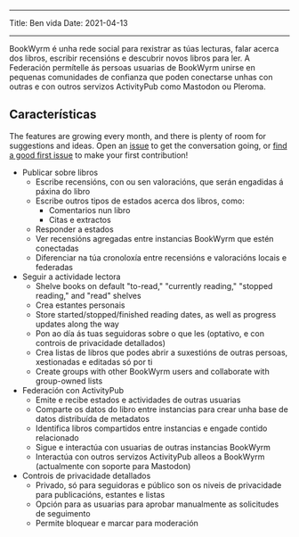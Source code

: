 - - -
Title: Ben vida Date: 2021-04-13
- - -

BookWyrm é unha rede social para rexistrar as túas lecturas, falar acerca dos libros, escribir recensións e descubrir novos libros para ler. A Federación permítelle ás persoas usuarias de BookWyrm unirse en pequenas comunidades de confianza que poden conectarse unhas con outras e con outros servizos ActivityPub como Mastodon ou Pleroma.

## Características
The features are growing every month, and there is plenty of room for suggestions and ideas. Open an [issue](https://github.com/bookwyrm-social/bookwyrm/issues) to get the conversation going, or [find a good first issue](https://github.com/bookwyrm-social/bookwyrm/issues?q=is%3Aissue%20state%3Aopen%20label%3A%22good%20first%20issue%22) to make your first contribution!

- Publicar sobre libros
    - Escribe recensións, con ou sen valoracións, que serán engadidas á páxina do libro
    - Escribe outros tipos de estados acerca dos libros, como:
        - Comentarios nun libro
        - Citas e extractos
    - Responder a estados
    - Ver recensións agregadas entre instancias BookWyrm que estén conectadas
    - Diferenciar na túa cronoloxía entre recensións e valoracións locais e federadas
- Seguir a actividade lectora
    - Shelve books on default "to-read," "currently reading," "stopped reading," and "read" shelves
    - Crea estantes personais
    - Store started/stopped/finished reading dates, as well as progress updates along the way
    - Pon ao día ás tuas seguidoras sobre o que les (optativo, e con controis de privacidade detallados)
    - Crea listas de libros que podes abrir a suxestións de outras persoas, xestionadas e editadas só por ti
    - Create groups with other BookWyrm users and collaborate with group-owned lists
- Federación con ActivityPub
    - Emite e recibe estados e actividades de outras usuarias
    - Comparte os datos do libro entre instancias para crear unha base de datos distribuída de metadatos
    - Identifica libros compartidos entre instancias e engade contido relacionado
    - Sigue e interactúa con usuarias de outras instancias BookWyrm
    - Interactúa con outros servizos ActivityPub alleos a BookWyrm (actualmente con soporte para Mastodon)
- Controis de privacidade detallados
    - Privado, só para seguidoras e público son os niveis de privacidade para publicacións, estantes e listas
    - Opción para as usuarias para aprobar manualmente as solicitudes de seguimento
    - Permite bloquear e marcar para moderación
